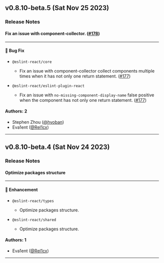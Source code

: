 ## v0.8.10-beta.5 (Sat Nov 25 2023)

### Release Notes

#### Fix an issue with component-collector. ([#178](https://github.com/Rel1cx/eslint-react/pull/178))

---

#### 🐛 Bug Fix

- `@eslint-react/core`
  - Fix an issue with component-collector collect components multiple times when it has not only one return statement. ([#177](https://github.com/Rel1cx/eslint-react/pull/177))

- `@eslint-react/eslint-plugin-react`
  - Fix an issue with `no-missing-component-display-name` false positive when the component has not only one return statement. ([#177](https://github.com/Rel1cx/eslint-react/pull/177))

#### Authors: 2

- Stephen Zhou ([@hyoban](https://github.com/hyoban))
- Eva1ent ([@Rel1cx](https://github.com/Rel1cx))

---

## v0.8.10-beta.4 (Sat Nov 24 2023)

### Release Notes

#### Optimize packages structure

---

#### 🚀 Enhancement

- `@eslint-react/types`
  - Optimize packages structure.

- `@eslint-react/shared`
  - Optimize packages structure.

#### Authors: 1

- Eva1ent ([@Rel1cx](https://github.com/Rel1cx))

---
